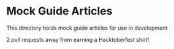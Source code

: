 # Mock Guide Articles

This directory holds mock guide articles for use in development

2 pull requests away from earning a Hacktoberfest shirt!
